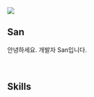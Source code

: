 <img src="https://img.shields.io/badge/YEAH-alienware.svg?style=for-the-badge&logo=alienware&logoColor=541BAE" />

## San
안녕하세요. 개발자 San입니다.
<br />
<br />
<br />

## Skills
